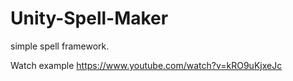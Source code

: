# Unity-Spell-Maker
simple spell framework.

Watch example https://www.youtube.com/watch?v=kRO9uKjxeJc
